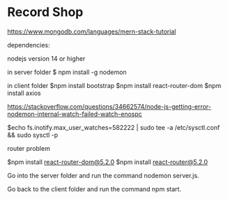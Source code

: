 # Record Shop

https://www.mongodb.com/languages/mern-stack-tutorial

dependencies:

nodejs version 14 or higher

in server folder
$ npm install -g nodemon

in client folder
$npm install bootstrap
$npm install react-router-dom
$npm install axios

https://stackoverflow.com/questions/34662574/node-js-getting-error-nodemon-internal-watch-failed-watch-enospc

$echo fs.inotify.max_user_watches=582222 | sudo tee -a /etc/sysctl.conf && sudo sysctl -p

router problem

$npm install react-router-dom@5.2.0
$npm install react-router@5.2.0

Go into the server folder and run the command nodemon server.js.

Go back to the client folder and run the command npm start.
